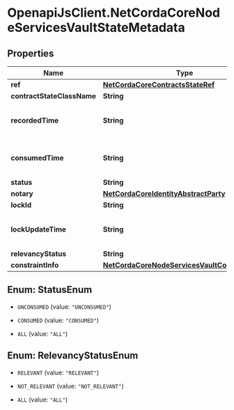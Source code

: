 # OpenapiJsClient.NetCordaCoreNodeServicesVaultStateMetadata

## Properties

Name | Type | Description | Notes
------------ | ------------- | ------------- | -------------
**ref** | [**NetCordaCoreContractsStateRef**](NetCordaCoreContractsStateRef.md) |  | [optional] 
**contractStateClassName** | **String** |  | 
**recordedTime** | **String** | JSR310 encoded time representation of Instant | 
**consumedTime** | **String** | JSR310 encoded time representation of Instant | [optional] 
**status** | **String** |  | 
**notary** | [**NetCordaCoreIdentityAbstractParty**](NetCordaCoreIdentityAbstractParty.md) |  | [optional] 
**lockId** | **String** |  | [optional] 
**lockUpdateTime** | **String** | JSR310 encoded time representation of Instant | [optional] 
**relevancyStatus** | **String** |  | [optional] 
**constraintInfo** | [**NetCordaCoreNodeServicesVaultConstraintInfo**](NetCordaCoreNodeServicesVaultConstraintInfo.md) |  | [optional] 



## Enum: StatusEnum


* `UNCONSUMED` (value: `"UNCONSUMED"`)

* `CONSUMED` (value: `"CONSUMED"`)

* `ALL` (value: `"ALL"`)





## Enum: RelevancyStatusEnum


* `RELEVANT` (value: `"RELEVANT"`)

* `NOT_RELEVANT` (value: `"NOT_RELEVANT"`)

* `ALL` (value: `"ALL"`)




